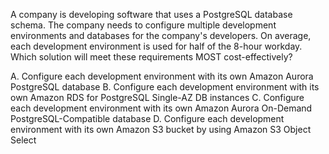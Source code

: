 A company is developing software that uses a PostgreSQL database schema. The company needs to configure multiple development environments and databases for the company's developers. On average, each development environment is used for half of the 8-hour workday. Which solution will meet these requirements MOST cost-effectively? 

A. Configure each development environment with its own Amazon Aurora PostgreSQL database 
B. Configure each development environment with its own Amazon RDS for PostgreSQL Single-AZ DB instances 
C. Configure each development environment with its own Amazon Aurora On-Demand PostgreSQL-Compatible database 
D. Configure each development environment with its own Amazon S3 bucket by using Amazon S3 Object Select